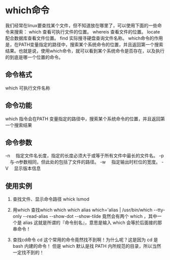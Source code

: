 # which命令
我们经常在linux要查找某个文件，但不知道放在哪里了，可以使用下面的一些命令来搜索： 
       which  查看可执行文件的位置。
       whereis 查看文件的位置。 
       locate   配合数据库查看文件位置。
       find   实际搜寻硬盘查询文件名称。
which命令的作用是，在PATH变量指定的路径中，搜索某个系统命令的位置，并且返回第一个搜索结果。也就是说，使用which命令，就可以看到某个系统命令是否存在，以及执行的到底是哪一个位置的命令。 

## 命令格式
which 可执行文件名称

## 命令功能
which 指令会在PATH 变量指定的路径中，搜索某个系统命令的位置，并且返回第一个搜索结果

## 命令参数
-n 　指定文件名长度，指定的长度必须大于或等于所有文件中最长的文件名。
-p 　与-n参数相同，但此处的包括了文件的路径。
-w 　指定输出时栏位的宽度。
-V 　显示版本信息

## 使用实例
1. 查找文件、显示命令路径
whick lsmod

2. 用which 查找which
which which
alias which='alias | /usr/bin/which --tty-only --read-alias --show-dot 	--show-tilde
竟然会有两个 which ，其中一个是 alias 这就是所谓的『命令别名』，意思是输入 which 会等於后面接的那串命令！

3. 查找cd命令
cd 这个常用的命令竟然找不到啊！为什么呢？这是因为 cd 是bash 内建的命令！ 但是 which 默认是找 PATH 内所规范的目录，所以当然一定找不到的！